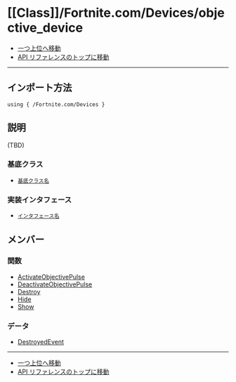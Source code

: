 # [[Class]]/Fortnite.com/Devices/objective_device

- [一つ上位へ移動](../main.md)
- [API リファレンスのトップに移動](../../../main.md)

---

## インポート方法

```verse
using { /Fortnite.com/Devices }
```

## 説明

(TBD)

### 基底クラス

- [`基底クラス名`]()

### 実装インタフェース

- [`インタフェース名`]()

## メンバー

### 関数

- [ActivateObjectivePulse](./F_ActivateObjectivePulse/main.md)
- [DeactivateObjectivePulse](./F_DeactivateObjectivePulse/main.md)
- [Destroy](./F_Destroy/main.md)
- [Hide](./F_Hide/main.md)
- [Show](./F_Show/main.md)

### データ

- [DestroyedEvent](./D_DestroyedEvent/main.md)

---

- [一つ上位へ移動](../main.md)
- [API リファレンスのトップに移動](../../../main.md)
